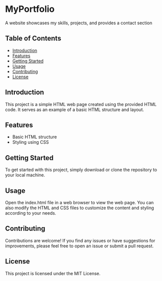 # MyPortfolio
A website showcases my skills, projects, and provides a contact section

## Table of Contents

- [Introduction](#introduction)
- [Features](#features)
- [Getting Started](#getting-started)
- [Usage](#usage)
- [Contributing](#contributing)
- [License](#license)

## Introduction

This project is a simple HTML web page created using the provided HTML code. It serves as an example of a basic HTML structure and layout.

## Features

- Basic HTML structure
- Styling using CSS

## Getting Started

To get started with this project, simply download or clone the repository to your local machine.

## Usage
Open the index.html file in a web browser to view the web page. You can also modify the HTML and CSS files to customize the content and styling according to your needs.

## Contributing
Contributions are welcome! If you find any issues or have suggestions for improvements, please feel free to open an issue or submit a pull request.

## License
This project is licensed under the MIT License.
